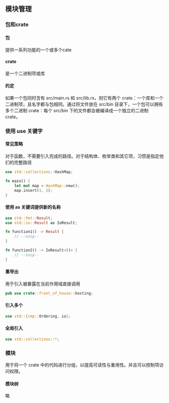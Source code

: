 ## 模块管理

### 包和crate

#### 包
提供一系列功能的一个或多个cate


#### crate
是一个二进制项或库


#### 约定
如果一个包同时含有 src/main.rs 和 src/lib.rs，则它有两个 crate：一个库和一个二进制项，且名字都与包相同。通过将文件放在 src/bin 目录下，一个包可以拥有多个二进制 crate：每个 src/bin 下的文件都会被编译成一个独立的二进制 crate。


### 使用 use 关键字

#### 常见策略
对于函数，不需要引入完成的路径。对于结构体、枚举类和其它项，习惯是指定他们的完整路径

```rust
use std::collections::HashMap;

fn main() {
    let mut map = HashMap::new();
    map.insert(1, 2);
}
```


#### 使用 as 关键词提供新的名称

```rust
use std::fmt::Result;
use std::io::Result as IoResult;

fn function1() -> Result {
    // --snip--
}

fn function2() -> IoResult<()> {
    // --snip--
}
```


#### 重导出
用于引入被暴露在当前作用域直接调用

```rust
pub use crate::front_of_house::hosting;
```


#### 引入多个

```rust
use std::{cmp::Ordering, io};
```


#### 全局引入

```rust
use std::collections::*;
```


### 模块
用于将一个 crate 中的代码进行分组，以提高可读性与重用性。并且可以控制项访问权限。

#### 模块树
略

